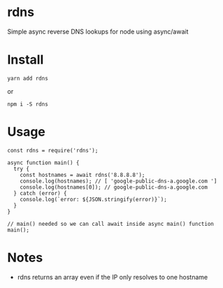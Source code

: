 # rdns
Simple async reverse DNS lookups for node using async/await


# Install
`yarn add rdns`

or

`npm i -S rdns`


# Usage

```
const rdns = require('rdns');

async function main() {
  try {
    const hostnames = await rdns('8.8.8.8');
    console.log(hostnames); // [ 'google-public-dns-a.google.com ']
    console.log(hostnames[0]); // google-public-dns-a.google.com
  } catch (error) {
    console.log(`error: ${JSON.stringify(error)}`);
  }
}

// main() needed so we can call await inside async main() function
main();

```

# Notes
- rdns returns an array even if the IP only resolves to one hostname
